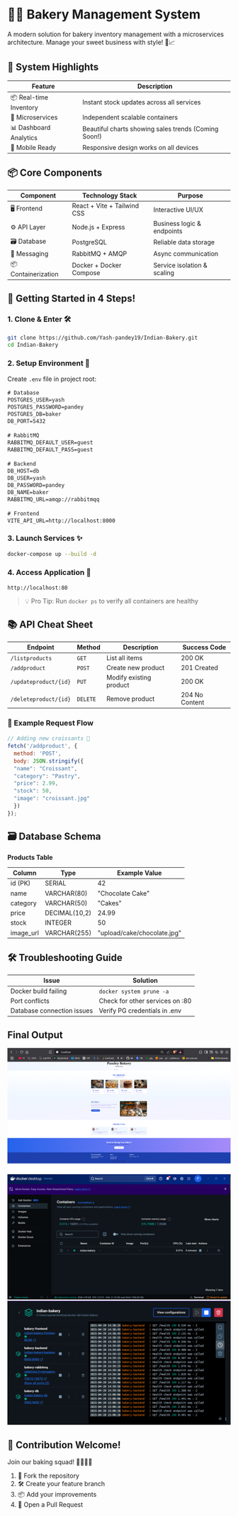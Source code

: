# 🧁🍰 Bakery Management System 

A modern solution for bakery inventory management with a microservices architecture. Manage your sweet business with style! 🎂📈

## 🌟 System Highlights

| Feature                | Description                                                                 |
|------------------------|-----------------------------------------------------------------------------|
| 📦 Real-time Inventory | Instant stock updates across all services                                   |
| 🧩 Microservices       | Independent scalable containers                                             |
| 📊 Dashboard Analytics | Beautiful charts showing sales trends (Coming Soon!)                        |
| 📱 Mobile Ready        | Responsive design works on all devices                                      |


## 📦 Core Components

| Component               | Technology Stack                            | Purpose                                 |
|-------------------------|---------------------------------------------|-----------------------------------------|
| 🖥️ Frontend            | React + Vite + Tailwind CSS                 | Interactive UI/UX                      |
| ⚙️ API Layer           | Node.js + Express                           | Business logic & endpoints             |
| 🗃️ Database            | PostgreSQL                                  | Reliable data storage                  |
| 📡 Messaging           | RabbitMQ + AMQP                             | Async communication                    |
| 📦 Containerization    | Docker + Docker Compose                     | Service isolation & scaling            |

## 🚀 Getting Started in 4 Steps!

### 1. **Clone & Enter** 🛠️
```bash
git clone https://github.com/Yash-pandey19/Indian-Bakery.git
cd Indian-Bakery
```

### 2. **Setup Environment** 🔧
Create `.env` file in project root:
```env
# Database
POSTGRES_USER=yash
POSTGRES_PASSWORD=pandey
POSTGRES_DB=baker
DB_PORT=5432

# RabbitMQ
RABBITMQ_DEFAULT_USER=guest
RABBITMQ_DEFAULT_PASS=guest

# Backend
DB_HOST=db
DB_USER=yash
DB_PASSWORD=pandey
DB_NAME=baker
RABBITMQ_URL=amqp://rabbitmqq

# Frontend
VITE_API_URL=http://localhost:8000
```

### 3. **Launch Services** ✨
```bash
docker-compose up --build -d
```

### 4. **Access Application** 🎉
```
http://localhost:80
```

> 💡 Pro Tip: Run `docker ps` to verify all containers are healthy

## 📚 API Cheat Sheet

| Endpoint               | Method   | Description                      | Success Code |
|------------------------|----------|----------------------------------|--------------|
| `/listproducts`        | `GET`    | List all items                   | 200 OK       |
| `/addproduct`          | `POST`   | Create new product               | 201 Created  |
| `/updateproduct/{id}`  | `PUT`    | Modify existing product          | 200 OK       |
| `/deleteproduct/{id}`  | `DELETE` | Remove product                   | 204 No Content|

### 📄 Example Request Flow

```javascript
// Adding new croissants 🥐
fetch('/addproduct', {
  method: 'POST',
  body: JSON.stringify({
  "name": "Croissant",
  "category": "Pastry",
  "price": 2.99,
  "stock": 50,
  "image": "croissant.jpg"
  })
});
```

## 🗃️ Database Schema

**Products Table**

| Column       | Type        | Example Value     |
|--------------|-----------------|-----------------------------|
| id (PK)      | SERIAL          | 42                          |
| name         | VARCHAR(80)     | "Chocolate Cake"            |
| category     | VARCHAR(50)     | "Cakes"                     |
| price        | DECIMAL(10,2)   | 24.99                       |
| stock        | INTEGER         | 50                          |
| image_url    | VARCHAR(255)    | "upload/cake/chocolate.jpg" |


## 🛠️ Troubleshooting Guide

| Issue                        | Solution                          |
|------------------------------|-----------------------------------|
| Docker build failing         | `docker system prune -a`          |
| Port conflicts               | Check for other services on :80   |
| Database connection issues   | Verify PG credentials in .env     |

## Final Output 

![Output 1](images/home.png)
![Output 2](images/docker-home.png)
![Output 3](images/bakery-running.png)


## 🤝 Contribution Welcome!

Join our baking squad! 👩🍳👨🍳
1. 🍴 Fork the repository
2. 🛠️ Create your feature branch
3. 📦 Add your improvements
4. 🚀 Open a Pull Request
